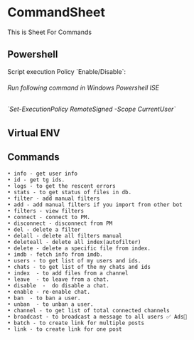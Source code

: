 # CommandSheet
This is Sheet For Commands
## Powershell
<p>Script execution Policy</h4> `Enable/Disable`: 
<h6>Run following command in Windows Powershell ISE</p><br>
`Set-ExecutionPolicy RemoteSigned -Scope CurrentUser`

## Virtual ENV
 
## Commands
```
• info - get user info
• id - get tg ids.
• logs - to get the rescent errors
• stats - to get status of files in db.
• filter - add manual filters
• add - add manual filters if you import from other bot
• filters - view filters
• connect - connect to PM.
• disconnect - disconnect from PM
• del - delete a filter
• delall - delete all filters manual
• deleteall - delete all index(autofilter)
• delete - delete a specific file from index.
• imdb - fetch info from imdb.
• users - to get list of my users and ids.
• chats - to get list of the my chats and ids 
• index  - to add files from a channel
• leave  - to leave from a chat.
• disable  -  do disable a chat.
• enable - re-enable chat.
• ban  - to ban a user.
• unban  - to unban a user.
• channel - to get list of total connected channels
• broadcast - to broadcast a message to all users ✅ Ads📢
• batch - to create link for multiple posts
• link - to create link for one post
```

